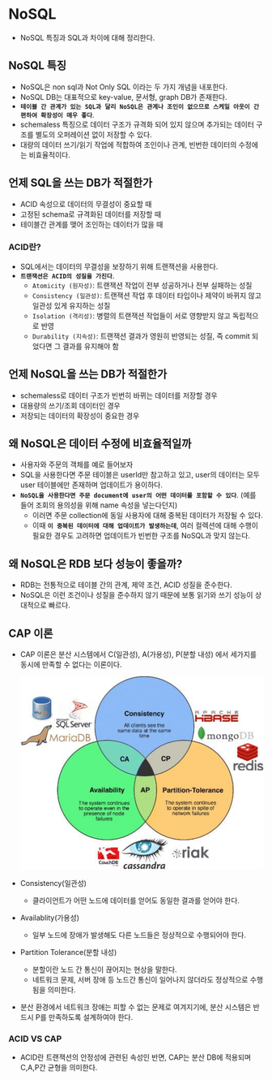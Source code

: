 # NoSQL

- NoSQL 특징과 SQL과 차이에 대해 정리한다.

## NoSQL 특징

- NoSQL은 non sql과 Not Only SQL 이라는 두 가지 개념을 내포한다.
- NoSQL DB는 대표적으로 key-value, 문서형, graph DB가 존재한다.
- **`테이블 간 관계가 있는 SQL과 달리 NoSQL은 관계나 조인이 없으므로 스케일 아웃이 간편하여 확장성이 매우 좋다`**.
- schemaless 특징으로 데이터 구조가 규격화 되어 있지 않으며 추가되는 데이터 구조를 별도의 오퍼레이션 없이 저장할 수 있다.
- 대량의 데이터 쓰기/읽기 작업에 적합하여 조인이나 관계, 빈번한 데이터의 수정에는 비효율적이다.

## 언제 SQL을 쓰는 DB가 적절한가

- ACID 속성으로 데이터의 무결성이 중요할 때
- 고정된 schema로 규격화된 데이터를 저장할 때
- 테이블간 관계를 맺어 조인하는 데이터가 많을 때

### ACID란?

- SQL에서는 데이터의 무결성을 보장하기 위해 트랜잭션을 사용한다.
- **`트랜잭션은 ACID의 성질을 가진다`**.
  - `Atomicity (원자성)`: 트랜잭션 작업이 전부 성공하거나 전부 실패하는 성질
  - `Consistency (일관성)`: 트랜잭션 작업 후 데이터 타입이나 제약이 바뀌지 않고 일관성 있게 유지하는 성질
  - `Isolation (격리성)`: 병렬의 트랜잭션 작업들이 서로 영향받지 않고 독립적으로 반영
  - `Durability (지속성)`: 트랜잭션 결과가 영원히 반영되는 성질, 즉 commit 되었다면 그 결과를 유지해야 함

## 언제 NoSQL을 쓰는 DB가 적절한가

- schemaless로 데이터 구조가 빈번히 바뀌는 데이터를 저장할 경우
- 대용량의 쓰기/조회 데이터인 경우
- 저장되는 데이터의 확장성이 중요한 경우

## 왜 NoSQL은 데이터 수정에 비효율적일까

- 사용자와 주문의 객체를 예로 들어보자
- SQL을 사용한다면 주문 테이블은 userId만 참고하고 있고, user의 데이터는 모두 user 테이블에만 존재하며 업데이트가 용이하다.
- **`NoSQL을 사용한다면 주문 document에 user의 어떤 데이터를 포함할 수 있다`**. (예를 들어 조회의 용의성을 위해 name 속성을 넣는다던지)
  - 이러면 주문 collection에 동일 사용자에 대해 중복된 데이터가 저장될 수 있다.
  - 이때 **`이 중복된 데이터에 대해 업데이트가 발생하는데`**, 여러 컬렉션에 대해 수행이 필요한 경우도 고려하면 업데이트가 빈번한 구조를 NoSQL과 맞지 않는다.

## 왜 NoSQL은 RDB 보다 성능이 좋을까?

- RDB는 전통적으로 테이블 간의 관계, 제약 조건, ACID 성질을 준수한다.
- NoSQL은 이런 조건이나 성질을 준수하지 않기 때문에 보통 읽기와 쓰기 성능이 상대적으로 빠르다.

## CAP 이론

- CAP 이론은 분산 시스템에서 C(일관성), A(가용성), P(분할 내성) 에서 세가지를 동시에 만족할 수 없다는 이론이다.

  <img src="https://github.com/programmer-sjk/TIL/blob/main/images/db/nosql/cap.png" width="600">

- Consistency(일관성)
  - 클라이언트가 어떤 노드에 데이터를 얻어도 동일한 결과를 얻어야 한다.
- Availablity(가용성)
  - 일부 노드에 장애가 발생해도 다른 노드들은 정상적으로 수행되어야 한다.
- Partition Tolerance(분할 내성)
  - 분할이란 노드 간 통신이 끊어지는 현상을 말한다.
  - 네트워크 문제, 서버 장애 등 노드간 통신이 일어나지 않더라도 정상적으로 수행됨을 의미한다.
- 분산 환경에서 네트워크 장애는 피할 수 없는 문제로 여겨지기에, 분산 시스템은 반드시 P를 만족하도록 설계하여야 한다.

### ACID VS CAP

- ACID란 트랜잭션의 안정성에 관련된 속성인 반면, CAP는 분산 DB에 적용되며 C,A,P간 균형을 의미한다.
